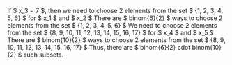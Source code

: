 If $ x_3 = 7 $, then we need to choose 2 elements from the set $ {1, 2, 3, 4, 5, 6} $ for $ x_1 $ and $ x_2 $ 
There are $ binom{6}{2} $ ways to choose 2 elements from the set $ {1, 2, 3, 4, 5, 6} $ 
We need to choose 2 elements from the set $ {8, 9, 10, 11, 12, 13, 14, 15, 16, 17} $ for $ x_4 $ and $ x_5 $ 
There are $ binom{10}{2} $ ways to choose 2 elements from the set $ {8, 9, 10, 11, 12, 13, 14, 15, 16, 17} $ 
Thus, there are $ binom{6}{2} cdot binom{10}{2} $ such subsets.
